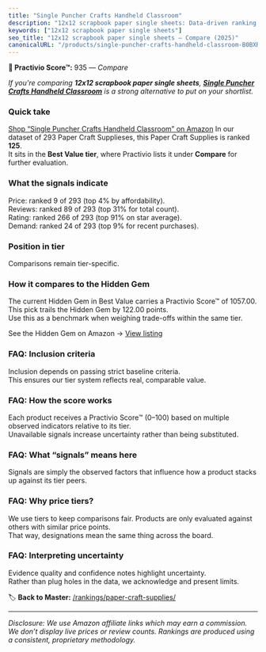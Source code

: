 ```yaml
---
title: "Single Puncher Crafts Handheld Classroom"
description: "12x12 scrapbook paper single sheets: Data-driven ranking using the Practivio Score™. Positioned by quality, value, demand, findability, momentum."
keywords: ["12x12 scrapbook paper single sheets"]
seo_title: "12x12 scrapbook paper single sheets — Compare (2025)"
canonicalURL: "/products/single-puncher-crafts-handheld-classroom-B0BXRZ857F/"
---
```


**🛒 Practivio Score™:** 935 — _Compare_


*If you're comparing **12x12 scrapbook paper single sheets**, **[Single Puncher Crafts Handheld Classroom](https://www.amazon.com/dp/B0BXRZ857F?tag=practivio-20)** is a strong alternative to put on your shortlist.*
### Quick take
[Shop “Single Puncher Crafts Handheld Classroom” on Amazon](https://www.amazon.com/dp/B0BXRZ857F?tag=practivio-20)
In our dataset of 293 Paper Craft Supplieses, this Paper Craft Supplies is ranked **125**.  
It sits in the **Best Value tier**, where Practivio lists it under **Compare** for further evaluation.

### What the signals indicate
Price: ranked 9 of 293 (top 4% by affordability).  
Reviews: ranked 89 of 293 (top 31% for total count).  
Rating: ranked 266 of 293 (top 91% on star average).  
Demand: ranked 24 of 293 (top 9% for recent purchases).

### Position in tier
Comparisons remain tier-specific.

### How it compares to the Hidden Gem
The current Hidden Gem in Best Value carries a Practivio Score™ of 1057.00.  
This pick trails the Hidden Gem by 122.00 points.  
Use this as a benchmark when weighing trade-offs within the same tier.  

See the Hidden Gem on Amazon → [View listing](https://www.amazon.com/dp/B00178QQJ8?tag=practivio-20)

### FAQ: Inclusion criteria
Inclusion depends on passing strict baseline criteria.  
This ensures our tier system reflects real, comparable value.

### FAQ: How the score works
Each product receives a Practivio Score™ (0–100) based on multiple observed indicators relative to its tier.  
Unavailable signals increase uncertainty rather than being substituted.

### FAQ: What “signals” means here
Signals are simply the observed factors that influence how a product stacks up against its tier peers.

### FAQ: Why price tiers?
We use tiers to keep comparisons fair. Products are only evaluated against others with similar price points.  
That way, designations mean the same thing across the board.

### FAQ: Interpreting uncertainty
Evidence quality and confidence notes highlight uncertainty.  
Rather than plug holes in the data, we acknowledge and present limits.

<!-- Missing template for Compare/CompareWithinPriceClass -->


🏷️ **Back to Master:** [/rankings/paper-craft-supplies/](/rankings/paper-craft-supplies/)

---
_Disclosure: We use Amazon affiliate links which may earn a commission. We don’t display live prices or review counts. Rankings are produced using a consistent, proprietary methodology._
